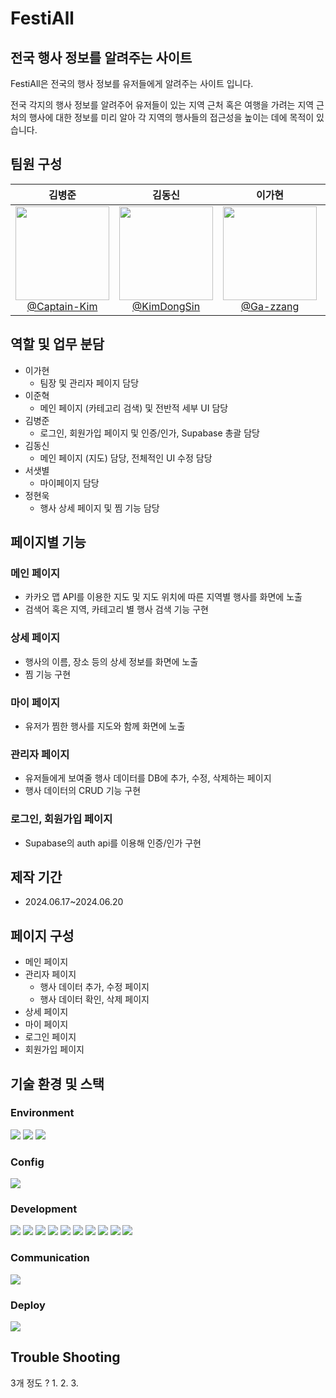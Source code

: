 # FestiAll
## 전국 행사 정보를 알려주는 사이트

FestiAll은 전국의 행사 정보를 유저들에게 알려주는 사이트 입니다.


전국 각지의 행사 정보를 알려주어 유저들이 있는 지역 근처 혹은 여행을 가려는 지역 근처의 행사에 대한 정보를 미리 알아 각 지역의 행사들의 접근성을 높이는 데에 목적이 있습니다.

## 팀원 구성

<div align="center" dir="auto">
<table>
<thead>
<tr>
<th align="center"><strong>김병준</strong></th>
<th align="center"><strong>김동신</strong></th>
<th align="center"><strong>이가현</strong></th>
<th align="center"><strong>서샛별</strong></th>
<th align="center"><strong>이준혁</strong></th>
<th align="center"><strong>정현욱</strong></th>
</tr>
</thead>
<tbody>
<tr>
<td align="center"><a href="https://github.com/Captain-Kim"><img src="https://avatars.githubusercontent.com/u/160568904?v=4" height="150" width="150" style="max-width: 100%;"> <br> @Captain-Kim</a></td>

<td align="center"><a href="https://github.com/KimDongSin"><img src="https://avatars.githubusercontent.com/u/81426391?v=4" height="150" width="150" style="max-width: 100%;"> <br> @KimDongSin</a></td>

<td align="center"><a href="https://github.com/Ga-zzang"><img src="https://avatars.githubusercontent.com/u/165372628?v=4" height="150" width="150" style="max-width: 100%;"> <br> @Ga-zzang</a></td>

<td align="center"><a href="https://github.com/ssbmel"><img src="https://avatars.githubusercontent.com/u/159214124?v=4" height="150" width="150" style="max-width: 100%;"> <br> @ssbmel</a></td>

<td align="center"><a href="https://github.com/LeeJunhyeok369"><img src="https://avatars.githubusercontent.com/u/82815583?v=4" height="150" width="150" style="max-width: 100%;"> <br> @LeeJunhyeok369</a></td>

<td align="center"><a href="https://github.com/ghastlymouse"><img src="https://avatars.githubusercontent.com/u/163982251?v=4" height="150" width="150" style="max-width: 100%;"> <br> @ghastlymouse</a></td>


</tr>
</tbody>
</table>
</div>

## 역할 및 업무 분담
- 이가현
  - 팀장 및 관리자 페이지 담당
- 이준혁
  - 메인 페이지 (카테고리 검색) 및 전반적 세부 UI 담당
- 김병준
  - 로그인, 회원가입 페이지 및 인증/인가, Supabase 총괄 담당
- 김동신
  - 메인 페이지 (지도) 담당, 전체적인 UI 수정 담당
- 서샛별
  - 마이페이지 담당
- 정현욱
  - 행사 상세 페이지 및 찜 기능 담당
## 페이지별 기능
### 메인 페이지
- 카카오 맵 API를 이용한 지도 및 지도 위치에 따른 지역별 행사를 화면에 노출
- 검색어 혹은 지역, 카테고리 별 행사 검색 기능 구현
### 상세 페이지
- 행사의 이름, 장소 등의 상세 정보를 화면에 노출
- 찜 기능 구현
### 마이 페이지
- 유저가 찜한 행사를 지도와 함께 화면에 노출
### 관리자 페이지
- 유저들에게 보여줄 행사 데이터를 DB에 추가, 수정, 삭제하는 페이지
- 행사 데이터의 CRUD 기능 구현
### 로그인, 회원가입 페이지
- Supabase의 auth api를 이용해 인증/인가 구현

## 제작 기간
- 2024.06.17~2024.06.20

## 페이지 구성
- 메인 페이지
- 관리자 페이지
  - 행사 데이터 추가, 수정 페이지
  - 행사 데이터 확인, 삭제 페이지
- 상세 페이지
- 마이 페이지
- 로그인 페이지
- 회원가입 페이지

## 기술 환경 및 스택
### Environment

<img src="https://img.shields.io/badge/visual studio code-007ACC?style=for-the-badge&logo=visualstudiocode&logoColor=white"> <img src="https://img.shields.io/badge/git-F05032?style=for-the-badge&logo=git&logoColor=white"> <img src="https://img.shields.io/badge/github-181717?style=for-the-badge&logo=github&logoColor=white">

### Config

<img src="https://img.shields.io/badge/yarn-2C8EBB?style=for-the-badge&logo=yarn&logoColor=black">

### Development

<img src="https://img.shields.io/badge/javascript-F7DF1E?style=for-the-badge&logo=javascript&logoColor=black"> <img src="https://img.shields.io/badge/react-61DAFB?style=for-the-badge&logo=react&logoColor=black">
<img src="https://img.shields.io/badge/@tanstack/react--query-FF4154?style=for-the-badge&logo=reactquery&logoColor=white">
<img src="https://img.shields.io/badge/styledcomponents-DB7093?style=for-the-badge&logo=styledcomponents&logoColor=white">
<img src="https://img.shields.io/badge/supabase-3FCF8E?style=for-the-badge&logo=supabase&logoColor=white">
<img src="https://img.shields.io/badge/react--router--dom-CA4245?style=for-the-badge&logo=reactrouter&logoColor=white">
<img src="https://img.shields.io/badge/axios-5A29E4?style=for-the-badge&logo=axios&logoColor=white">
<img src="https://img.shields.io/badge/react--kakao--maps-FFCD00?style=for-the-badge&logo=kakao&logoColor=black">
<img src="https://img.shields.io/badge/react--spinners-ED8B00?style=for-the-badge&logo=react&logoColor=white">
<img src="https://img.shields.io/badge/zustand-E48E00?style=for-the-badge&logo=zustand&logoColor=white">


### Communication
<img src="https://img.shields.io/badge/slack-4A154B?style=for-the-badge&logo=slack&logoColor=white">

### Deploy
<img src="https://img.shields.io/badge/vercel-000000?style=for-the-badge&logo=vercel&logoColor=white">

## Trouble Shooting
3개 정도 ?
1.
2.
3.
